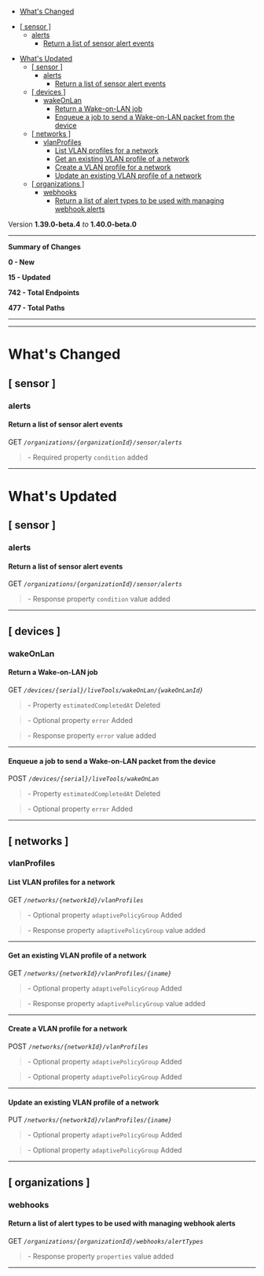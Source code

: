  - [What's Changed](#whats-changed)
  * [\[ sensor \]](#-sensor-)
    + [alerts](#alerts)
      - [Return a list of sensor alert events](#return-a-list-of-sensor-alert-events)
- [What's Updated](#whats-updated)
  * [\[ sensor \]](#-sensor--1)
    + [alerts](#alerts-1)
      - [Return a list of sensor alert events](#return-a-list-of-sensor-alert-events-1)
  * [\[ devices \]](#-devices-)
    + [wakeOnLan](#wakeonlan)
      - [Return a Wake-on-LAN job](#return-a-wake-on-lan-job)
      - [Enqueue a job to send a Wake-on-LAN packet from the device](#enqueue-a-job-to-send-a-wake-on-lan-packet-from-the-device)
  * [\[ networks \]](#-networks-)
    + [vlanProfiles](#vlanprofiles)
      - [List VLAN profiles for a network](#list-vlan-profiles-for-a-network)
      - [Get an existing VLAN profile of a network](#get-an-existing-vlan-profile-of-a-network)
      - [Create a VLAN profile for a network](#create-a-vlan-profile-for-a-network)
      - [Update an existing VLAN profile of a network](#update-an-existing-vlan-profile-of-a-network)
  * [\[ organizations \]](#-organizations-)
    + [webhooks](#webhooks)
      - [Return a list of alert types to be used with managing webhook alerts](#return-a-list-of-alert-types-to-be-used-with-managing-webhook-alerts)
 
Version **1.39.0-beta.4** _to_ **1.40.0-beta.0**

* * *

**Summary of Changes**

**0 - New**

**15 - Updated**

**742 - Total Endpoints**

**477 - Total Paths**

* * *

* * *

What's Changed
==============

\[ sensor \]
------------

### alerts

#### Return a list of sensor alert events

GET _`/organizations/{organizationId}/sensor/alerts`_

> \- Required property `condition` added

* * *

What's Updated
==============

\[ sensor \]
------------

### alerts

#### Return a list of sensor alert events

GET _`/organizations/{organizationId}/sensor/alerts`_

> \- Response property `condition` value added

* * *

\[ devices \]
-------------

### wakeOnLan

#### Return a Wake-on-LAN job

GET _`/devices/{serial}/liveTools/wakeOnLan/{wakeOnLanId}`_

> \- Property `estimatedCompletedAt` Deleted

> \- Optional property `error` Added

> \- Response property `error` value added

* * *

#### Enqueue a job to send a Wake-on-LAN packet from the device

POST _`/devices/{serial}/liveTools/wakeOnLan`_

> \- Property `estimatedCompletedAt` Deleted

> \- Optional property `error` Added

* * *

\[ networks \]
--------------

### vlanProfiles

#### List VLAN profiles for a network

GET _`/networks/{networkId}/vlanProfiles`_

> \- Optional property `adaptivePolicyGroup` Added

> \- Response property `adaptivePolicyGroup` value added

* * *

#### Get an existing VLAN profile of a network

GET _`/networks/{networkId}/vlanProfiles/{iname}`_

> \- Optional property `adaptivePolicyGroup` Added

> \- Response property `adaptivePolicyGroup` value added

* * *

#### Create a VLAN profile for a network

POST _`/networks/{networkId}/vlanProfiles`_

> \- Optional property `adaptivePolicyGroup` Added

> \- Optional property `adaptivePolicyGroup` Added

* * *

#### Update an existing VLAN profile of a network

PUT _`/networks/{networkId}/vlanProfiles/{iname}`_

> \- Optional property `adaptivePolicyGroup` Added

> \- Optional property `adaptivePolicyGroup` Added

* * *

\[ organizations \]
-------------------

### webhooks

#### Return a list of alert types to be used with managing webhook alerts

GET _`/organizations/{organizationId}/webhooks/alertTypes`_

> \- Response property `properties` value added

* * *
